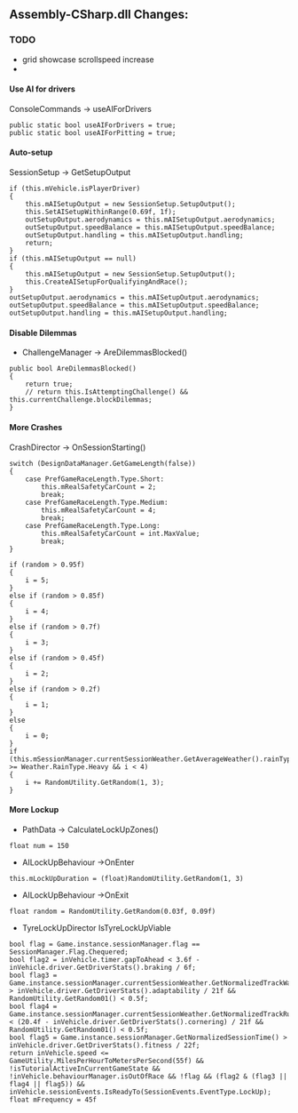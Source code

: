## Assembly-CSharp.dll Changes:

### TODO
- grid showcase scrollspeed increase
- 

#### Use AI for drivers
ConsoleCommands -> useAIForDrivers
```
public static bool useAIForDrivers = true;
public static bool useAIForPitting = true;
```

#### Auto-setup
SessionSetup -> GetSetupOutput
```
if (this.mVehicle.isPlayerDriver)
{
	this.mAISetupOutput = new SessionSetup.SetupOutput();
	this.SetAISetupWithinRange(0.69f, 1f);
	outSetupOutput.aerodynamics = this.mAISetupOutput.aerodynamics;
	outSetupOutput.speedBalance = this.mAISetupOutput.speedBalance;
	outSetupOutput.handling = this.mAISetupOutput.handling;
	return;
}
if (this.mAISetupOutput == null)
{
	this.mAISetupOutput = new SessionSetup.SetupOutput();
	this.CreateAISetupForQualifyingAndRace();
}
outSetupOutput.aerodynamics = this.mAISetupOutput.aerodynamics;
outSetupOutput.speedBalance = this.mAISetupOutput.speedBalance;
outSetupOutput.handling = this.mAISetupOutput.handling;
```

#### Disable Dilemmas
- ChallengeManager -> AreDilemmasBlocked()
```
public bool AreDilemmasBlocked()
{
	return true;
	// return this.IsAttemptingChallenge() && this.currentChallenge.blockDilemmas;
}
```

#### More Crashes
CrashDirector -> OnSessionStarting()
```
switch (DesignDataManager.GetGameLength(false))
{
	case PrefGameRaceLength.Type.Short:
		this.mRealSafetyCarCount = 2;
		break;
	case PrefGameRaceLength.Type.Medium:
		this.mRealSafetyCarCount = 4;
		break;
	case PrefGameRaceLength.Type.Long:
		this.mRealSafetyCarCount = int.MaxValue;
		break;
}
```
```
if (random > 0.95f)
{
	i = 5;
}
else if (random > 0.85f)
{
	i = 4;
}
else if (random > 0.7f)
{
	i = 3;
}
else if (random > 0.45f)
{
	i = 2;
}
else if (random > 0.2f)
{
	i = 1;
}
else
{
	i = 0;
}
if (this.mSessionManager.currentSessionWeather.GetAverageWeather().rainType >= Weather.RainType.Heavy && i < 4)
{
	i += RandomUtility.GetRandom(1, 3);
}
```

#### More Lockup
- PathData -> CalculateLockUpZones()
```
float num = 150
```
- AILockUpBehaviour ->OnEnter
```
this.mLockUpDuration = (float)RandomUtility.GetRandom(1, 3)
```
- AILockUpBehaviour ->OnExit
```
float random = RandomUtility.GetRandom(0.03f, 0.09f)
```
- TyreLockUpDirector IsTyreLockUpViable
```
bool flag = Game.instance.sessionManager.flag == SessionManager.Flag.Chequered;
bool flag2 = inVehicle.timer.gapToAhead < 3.6f - inVehicle.driver.GetDriverStats().braking / 6f;
bool flag3 = Game.instance.sessionManager.currentSessionWeather.GetNormalizedTrackWater() > inVehicle.driver.GetDriverStats().adaptability / 21f && RandomUtility.GetRandom01() < 0.5f;
bool flag4 = Game.instance.sessionManager.currentSessionWeather.GetNormalizedTrackRubber() < (20.4f - inVehicle.driver.GetDriverStats().cornering) / 21f && RandomUtility.GetRandom01() < 0.5f;
bool flag5 = Game.instance.sessionManager.GetNormalizedSessionTime() > inVehicle.driver.GetDriverStats().fitness / 22f;
return inVehicle.speed <= GameUtility.MilesPerHourToMetersPerSecond(55f) && !isTutorialActiveInCurrentGameState && !inVehicle.behaviourManager.isOutOfRace && !flag && (flag2 & (flag3 || flag4 || flag5)) && inVehicle.sessionEvents.IsReadyTo(SessionEvents.EventType.LockUp);
float mFrequency = 45f
```
